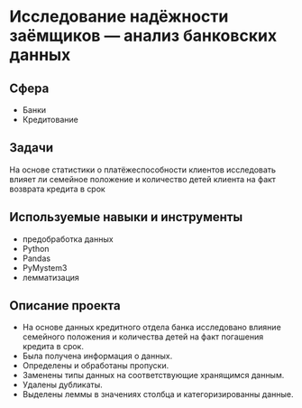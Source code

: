 # Исследование надёжности заёмщиков — анализ банковских данных
## Сфера
- Банки
- Кредитование
## Задачи
На основе статистики о платёжеспособности клиентов исследовать влияет ли семейное положение и количество детей клиента на факт возврата кредита в срок

## Используемые навыки и инструменты
- предобработка данных
- Python
- Pandas
- PyMystem3
- лемматизация
## Описание проекта
- На основе данных кредитного отдела банка исследовано влияние семейного положения и количества детей на факт погашения кредита в срок.
- Была получена информация о данных.
- Определены и обработаны пропуски.
- Заменены типы данных на соответствующие хранящимся данным.
- Удалены дубликаты.
- Выделены леммы в значениях столбца и категоризированны данные.